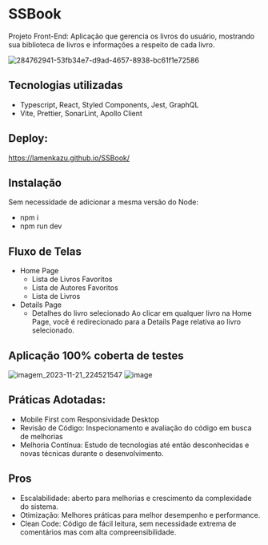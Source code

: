 # SSBook
Projeto Front-End: Aplicação que gerencia os livros do usuário, mostrando sua biblioteca de livros e informações a respeito de cada livro.

![284762941-53fb34e7-d9ad-4657-8938-bc61f1e72586](https://github.com/lamenkazu/SSBook/assets/23318318/56dc579d-e62f-4821-846c-b041725bfb38)


## Tecnologias utilizadas
- Typescript, React, Styled Components, Jest, GraphQL
- Vite, Prettier, SonarLint, Apollo Client

## Deploy:
https://lamenkazu.github.io/SSBook/

## Instalação
Sem necessidade de adicionar a mesma versão do Node:
- npm i
- npm run dev

## Fluxo de Telas
- Home Page
  - Lista de Livros Favoritos
  - Lista de Autores Favoritos
  - Lista de Livros
- Details Page
  - Detalhes do livro selecionado
Ao clicar em qualquer livro na Home Page, você é redirecionado para a Details Page relativa ao livro selecionado.

## Aplicação 100% coberta de testes
![imagem_2023-11-21_224521547](https://github.com/lamenkazu/SSBook/assets/23318318/adf92e9c-3249-4f7f-b6ef-9e6769e1be2f) ![image](https://github.com/lamenkazu/SSBook/assets/23318318/c8572c4f-f3f0-4095-a8ff-578eef2e69a7)


## Práticas Adotadas:
- Mobile First com Responsividade Desktop
- Revisão de Código: Inspecionamento e avaliação do código em busca de melhorias
- Melhoria Contínua: Estudo de tecnologias até então desconhecidas e novas técnicas durante o desenvolvimento.

## Pros
- Escalabilidade: aberto para melhorias e crescimento da complexidade do sistema.
- Otimização: Melhores práticas para melhor desempenho e performance.
- Clean Code: Código de fácil leitura, sem necessidade extrema de comentários mas com alta compreensibilidade.
